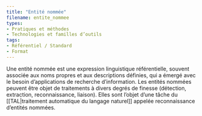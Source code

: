 ```yaml
---
title: "Entité nommée"
filename: entite_nommee
types:
- Pratiques et méthodes
- Technologies et familles d’outils
tags:
- Référentiel / Standard
- Format
---
```


Une entité nommée est une expression linguistique référentielle, souvent associée aux noms propres et aux descriptions définies, qui a émergé avec le besoin d’applications de recherche d’information. Les entités nommées peuvent être objet de traitements à divers degrés de finesse (détection, extraction, reconnaissance, liaison). Elles sont l’objet d’une tâche du [[TAL|traitement automatique du langage naturel]] appelée reconnaissance d’entités nommées.

